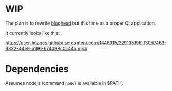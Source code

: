 # WIP

The plan is to rewrite [bloghead](https://github.com/nhanb/bloghead) but this
time as a proper Qt application.

It currently looks like this:

https://user-images.githubusercontent.com/1446315/229135196-f30d7463-9332-44e9-a196-674098c0c44a.mp4

# Dependencies

Assumes nodejs (command `node`) is available in $PATH.
